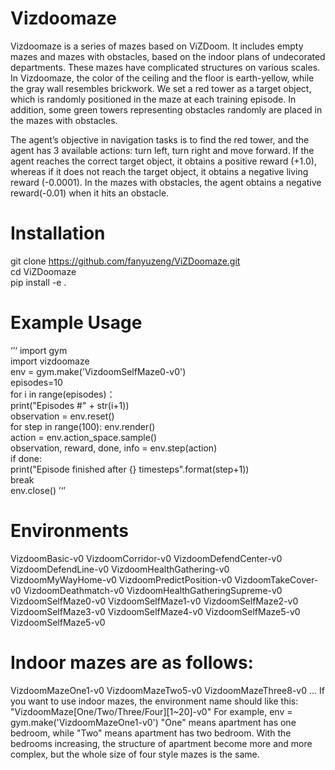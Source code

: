 
# Vizdoomaze
Vizdoomaze is a series of mazes based on ViZDoom. It includes empty mazes and mazes with obstacles, based on the indoor plans of undecorated departments. These mazes have complicated structures on various scales. In Vizdoomaze, the color of the ceiling and the floor is earth-yellow, while the gray wall resembles brickwork. We set a red tower as a target object, which is randomly positioned in the maze at each training episode. In addition, some green towers representing obstacles randomly are placed in the mazes with obstacles. 

The agent’s objective in navigation tasks is to find the red tower, and the agent has 3 available actions: turn left, turn right and move forward. If the agent reaches the correct target object, it obtains a positive reward (+1.0), whereas if it does not reach the target object, it obtains a negative living reward (-0.0001). In the mazes with obstacles, the agent obtains a negative reward(-0.01) when it hits an obstacle.



# Installation
git clone https://github.com/fanyuzeng/ViZDoomaze.git  
cd ViZDoomaze   
pip install -e .    

# Example Usage
‘’‘
import gym        
import vizdoomaze         
env = gym.make('VizdoomSelfMaze0-v0')       
episodes=10     
for i in range(episodes)：     
  print("Episodes #" + str(i+1))      
  observation = env.reset()       
  for step in range(100): env.render()      
      action = env.action_space.sample()      
      observation, reward, done, info = env.step(action)      
      if done:      
        print("Episode finished after {} timesteps".format(step+1))    
        break     
env.close()
’‘’

# Environments
VizdoomBasic-v0 VizdoomCorridor-v0  VizdoomDefendCenter-v0  VizdoomDefendLine-v0  VizdoomHealthGathering-v0  VizdoomMyWayHome-v0  VizdoomPredictPosition-v0   VizdoomTakeCover-v0  VizdoomDeathmatch-v0  VizdoomHealthGatheringSupreme-v0  VizdoomSelfMaze0-v0  VizdoomSelfMaze1-v0  VizdoomSelfMaze2-v0  VizdoomSelfMaze3-v0   VizdoomSelfMaze4-v0  VizdoomSelfMaze5-v0  VizdoomSelfMaze5-v0

# Indoor mazes are as follows:
VizdoomMazeOne1-v0 VizdoomMazeTwo5-v0 VizdoomMazeThree8-v0 ...
If you want to use indoor mazes, the environment name should like this: "VizdoomMaze[One/Two/Three/Four][1~20]-v0"
For example,
env = gym.make('VizdoomMazeOne1-v0')
"One" means apartment has one bedroom, while "Two" means apartment has two bedroom.
With the bedrooms increasing, the structure of apartment become more and more complex, but the whole size of four style mazes is the same.

